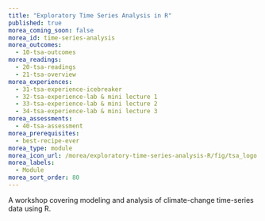 ```yaml
---
title: "Exploratory Time Series Analysis in R"
published: true
morea_coming_soon: false
morea_id: time-series-analysis
morea_outcomes:
  - 10-tsa-outcomes
morea_readings:
  - 20-tsa-readings
  - 21-tsa-overview
morea_experiences:
  - 31-tsa-experience-icebreaker
  - 32-tsa-experience-lab & mini lecture 1
  - 33-tsa-experience-lab & mini lecture 2
  - 34-tsa-experience-lab & mini lecture 3
morea_assessments:
  - 40-tsa-assessment
morea_prerequisites:
  - best-recipe-ever
morea_type: module
morea_icon_url: /morea/exploratory-time-series-analysis-R/fig/tsa_logo.png
morea_labels:
  - Module
morea_sort_order: 80
---
```


A workshop covering modeling and analysis of climate-change time-series data using R.
